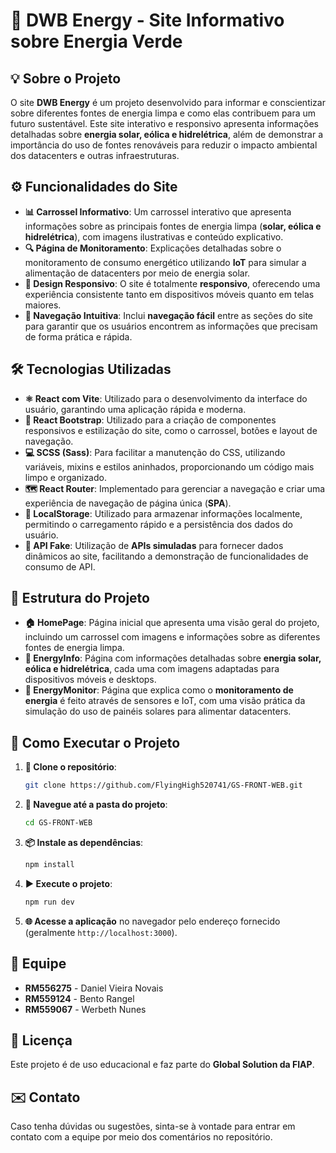 # 🌿 DWB Energy - Site Informativo sobre Energia Verde

## 💡 Sobre o Projeto

O site **DWB Energy** é um projeto desenvolvido para informar e conscientizar sobre diferentes fontes de energia limpa e como elas contribuem para um futuro sustentável. Este site interativo e responsivo apresenta informações detalhadas sobre **energia solar, eólica e hidrelétrica**, além de demonstrar a importância do uso de fontes renováveis para reduzir o impacto ambiental dos datacenters e outras infraestruturas.

## ⚙️ Funcionalidades do Site

- **📊 Carrossel Informativo**: Um carrossel interativo que apresenta informações sobre as principais fontes de energia limpa (**solar, eólica e hidrelétrica**), com imagens ilustrativas e conteúdo explicativo.
- **🔍 Página de Monitoramento**: Explicações detalhadas sobre o monitoramento de consumo energético utilizando **IoT** para simular a alimentação de datacenters por meio de energia solar.
- **📱 Design Responsivo**: O site é totalmente **responsivo**, oferecendo uma experiência consistente tanto em dispositivos móveis quanto em telas maiores.
- **🧭 Navegação Intuitiva**: Inclui **navegação fácil** entre as seções do site para garantir que os usuários encontrem as informações que precisam de forma prática e rápida.

## 🛠️ Tecnologias Utilizadas

- **⚛️ React com Vite**: Utilizado para o desenvolvimento da interface do usuário, garantindo uma aplicação rápida e moderna.
- **🎨 React Bootstrap**: Utilizado para a criação de componentes responsivos e estilização do site, como o carrossel, botões e layout de navegação.
- **💻 SCSS (Sass)**: Para facilitar a manutenção do CSS, utilizando variáveis, mixins e estilos aninhados, proporcionando um código mais limpo e organizado.
- **🗺️ React Router**: Implementado para gerenciar a navegação e criar uma experiência de navegação de página única (**SPA**).
- **💾 LocalStorage**: Utilizado para armazenar informações localmente, permitindo o carregamento rápido e a persistência dos dados do usuário.
- **🔗 API Fake**: Utilização de **APIs simuladas** para fornecer dados dinâmicos ao site, facilitando a demonstração de funcionalidades de consumo de API.

## 📂 Estrutura do Projeto

- **🏠 HomePage**: Página inicial que apresenta uma visão geral do projeto, incluindo um carrossel com imagens e informações sobre as diferentes fontes de energia limpa.
- **📄 EnergyInfo**: Página com informações detalhadas sobre **energia solar, eólica e hidrelétrica**, cada uma com imagens adaptadas para dispositivos móveis e desktops.
- **🔋 EnergyMonitor**: Página que explica como o **monitoramento de energia** é feito através de sensores e IoT, com uma visão prática da simulação do uso de painéis solares para alimentar datacenters.

## 🚀 Como Executar o Projeto

1. **🔗 Clone o repositório**:

   ```bash
   git clone https://github.com/FlyingHigh520741/GS-FRONT-WEB.git
   ```

2. **📂 Navegue até a pasta do projeto**:

   ```bash
   cd GS-FRONT-WEB
   ```

3. **📦 Instale as dependências**:

   ```bash
   npm install
   ```

4. **▶️ Execute o projeto**:

   ```bash
   npm run dev
   ```

5. **🌐 Acesse a aplicação** no navegador pelo endereço fornecido (geralmente `http://localhost:3000`).

## 👥 Equipe

- **RM556275** - Daniel Vieira Novais
- **RM559124** - Bento Rangel
- **RM559067** - Werbeth Nunes

## 📜 Licença

Este projeto é de uso educacional e faz parte do **Global Solution da FIAP**.

## ✉️ Contato

Caso tenha dúvidas ou sugestões, sinta-se à vontade para entrar em contato com a equipe por meio dos comentários no repositório.
